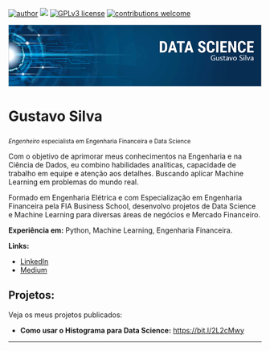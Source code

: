 [![author](https://img.shields.io/badge/author-gustavosilva-red.svg)](https://www.linkedin.com/in/gustavo-vinicius-silva) [![](https://img.shields.io/badge/python-3.7+-blue.svg)](https://www.python.org/downloads/release/python-365/) [![GPLv3 license](https://img.shields.io/badge/License-GPLv3-blue.svg)](http://perso.crans.org/besson/LICENSE.html) [![contributions welcome](https://img.shields.io/badge/contributions-welcome-brightgreen.svg?style=flat)](https://github.com/GustavoSilva95/data_science/issues)

<p align="center">
<img src="f.PNG" >
</p>

# Gustavo Silva
<sub>*Engenheiro* especialista em Engenharia Financeira e Data Science</sub>

Com o objetivo de aprimorar meus conhecimentos na Engenharia e na Ciência de Dados, eu combino habilidades analíticas, capacidade de trabalho em equipe e atenção aos detalhes. Buscando aplicar Machine Learning em problemas do mundo real.

Formado em Engenharia Elétrica e com Especialização em Engenharia Financeira pela FIA Business School, desenvolvo projetos de Data Science e Machine Learning para diversas áreas de negócios e Mercado Financeiro.

**Experiência em:** Python, Machine Learning, Engenharia Financeira.

**Links:**
* [LinkedIn](https://www.linkedin.com/in/gustavo-vinicius-silva)
* [Medium](https://medium.com/@gustavo_vinicius_50)

## Projetos:
Veja os meus projetos publicados:

* **Como usar o Histograma para Data Science:** https://bit.l/2L2cMwy


---



